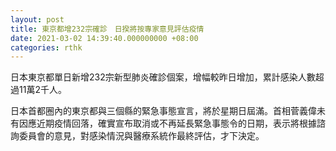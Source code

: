 ```yaml
---
layout: post
title: 東京都增232宗確診　日揆將按專家意見評估疫情
date: 2021-03-02 14:39:40.000000000 +08:00
categories: rthk
---
```


日本東京都單日新增232宗新型肺炎確診個案，增幅較昨日增加，累計感染人數超過11萬2千人。

日本首都圈內的東京都與三個縣的緊急事態宣言，將於星期日屆滿。首相菅義偉未有因應近期疫情回落，確實宣布取消或不再延長緊急事態令的日期，表示將根據諮詢委員會的意見，對感染情況與醫療系統作最終評估，才下決定。
